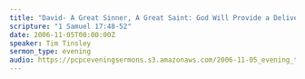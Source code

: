 ```yaml
---
title: "David- A Great Sinner, A Great Saint: God Will Provide a Deliverer"
scripture: "1 Samuel 17:48-52"
date: 2006-11-05T00:00:00Z
speaker: Tim Tinsley
sermon_type: evening
audio: https://pcpceveningsermons.s3.amazonaws.com/2006-11-05_evening_tinsley.mp3 
---
```



